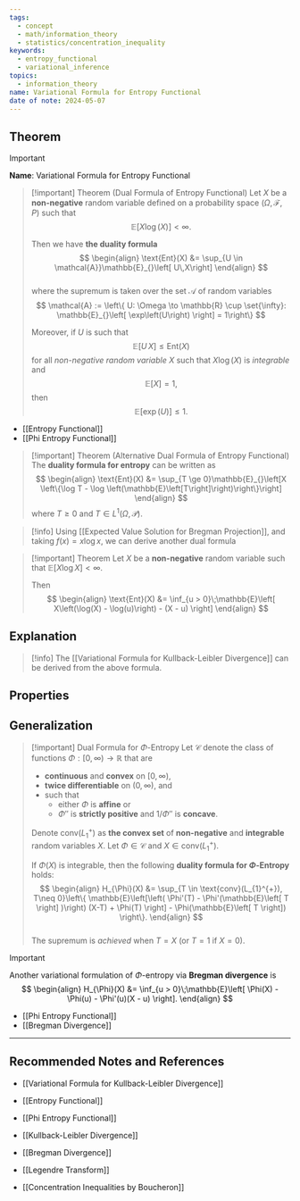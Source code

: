 ```yaml
---
tags:
  - concept
  - math/information_theory
  - statistics/concentration_inequality
keywords:
  - entropy_functional
  - variational_inference
topics:
  - information_theory
name: Variational Formula for Entropy Functional
date of note: 2024-05-07
---
```


## Theorem

>[!important]
>**Name**: Variational Formula for Entropy Functional


>[!important] Theorem (Dual Formula of Entropy Functional)
>Let $X$ be a **non-negative** random variable defined on a probability space $(\Omega, \mathscr{F}, P)$ such that $$\mathbb{E}_{}\left[ X \log(X)\right]  < \infty.$$
>
>  Then we have **the duality formula**
>$$  
> \begin{align}
> \text{Ent}(X) &= \sup_{U \in \mathcal{A}}\mathbb{E}_{}\left[ U\,X\right]
> \end{align}
>$$  
>where the supremum is taken over the set $\mathcal{A}$ of random variables
>$$
>\mathcal{A} := \left\{ U: \Omega \to \mathbb{R} \cup \set{\infty}:  \mathbb{E}_{}\left[  \exp\left(U\right) \right] = 1\right\} 
>$$
>
>Moreover, if $U$ is such that $$\mathbb{E}_{}\left[ U\,X\right] \le \text{Ent}(X)$$
> for all *non-negative random variable* $X$ such that $X \log(X)$ is *integrable* and $$\mathbb{E}_{ }\left[  X \right] = 1,$$ 
> then $$\mathbb{E}_{}\left[  \exp\left(U\right) \right]  \le 1.$$ 

- [[Entropy Functional]]
- [[Phi Entropy Functional]]


>[!important] Theorem (Alternative Dual Formula of Entropy Functional)
>The **duality formula for entropy** can be written as 
>$$
> \begin{align}
> \text{Ent}(X) &= \sup_{T \ge 0}\mathbb{E}_{}\left[X \left\{\log T - \log \left(\mathbb{E}\left[T\right]\right)\right\}\right]
> \end{align}
>$$
>where $T \ge 0$ and $T \in L^1(\Omega, \mathcal{P})$.

>[!info]
>Using [[Expected Value Solution for Bregman Projection]], and taking $f(x) = x\log x$, we can derive another dual formula

>[!important] Theorem
>Let $X$ be a **non-negative** random variable such that $\mathbb{E}\left[X\log X\right] < \infty$. 
>
>Then 
>$$
> \begin{align}
> \text{Ent}(X) &= \inf_{u > 0}\;\mathbb{E}\left[ X\left(\log(X) - \log(u)\right) - (X - u) \right]
> \end{align}
>$$ 

## Explanation

>[!info]
>The [[Variational Formula for Kullback-Leibler Divergence]] can be derived from the above formula. 


## Properties


## Generalization


>[!important] Dual Formula for $\Phi$-Entropy
>Let $\mathcal{C}$ denote the class of functions $\Phi: [0, \infty) \to \mathbb{R}$ that are
>- **continuous** and **convex** on $[0, \infty)$, 
>- **twice differentiable** on $(0, \infty)$, and 
>- such that 
>	- either $\Phi$ is **affine** or 
>	- $\Phi''$ is  **strictly positive** and $1/\Phi''$ is **concave**. 
>
>Denote $\text{conv}(L_{1}^{+})$ as **the convex set** of **non-negative** and **integrable** random variables $X$. Let $\Phi \in \mathcal{C}$ and $X \in \text{conv}(L_{1}^{+})$. 
>
>If $\Phi(X)$ is integrable, then the following **duality formula for $\Phi$-Entropy** holds:
>$$
> \begin{align}
> H_{\Phi}(X) &=  \sup_{T \in \text{conv}(L_{1}^{+}), T\neq 0}\left\{ \mathbb{E}\left[\left( \Phi'(T) - \Phi'(\mathbb{E}\left[  T \right] )\right) (X-T) + \Phi(T) \right] - \Phi(\mathbb{E}\left[  T \right]) \right\}. 
> \end{align}
>$$  
>The supremum is *achieved* when $T=X$ (or $T=1$ if $X=0$).

>[!important]
> Another variational formulation of $\Phi$-entropy via **Bregman divergence** is
>$$ 
> \begin{align}
> H_{\Phi}(X) &=  \inf_{u > 0}\;\mathbb{E}\left[  \Phi(X) - \Phi(u) - \Phi'(u)(X - u) \right].  
> \end{align}
>$$ 

- [[Phi Entropy Functional]]
- [[Bregman Divergence]]






-----------
##  Recommended Notes and References

- [[Variational Formula for Kullback-Leibler Divergence]]

- [[Entropy Functional]]
- [[Phi Entropy Functional]]
- [[Kullback-Leibler Divergence]]
- [[Bregman Divergence]]

- [[Legendre Transform]]

- [[Concentration Inequalities by Boucheron]]


